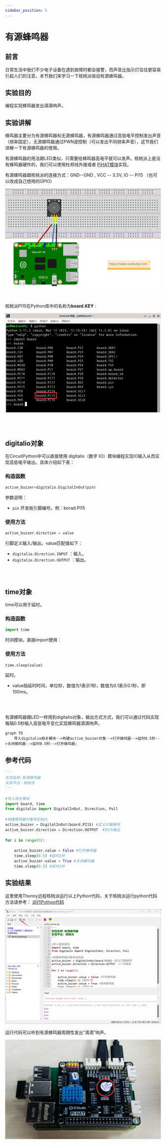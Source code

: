 ```yaml
---
sidebar_position: 5
---
```


# 有源蜂鸣器

## 前言
日常生活中我们不少电子设备在遇到故障时都会报警，而声音比指示灯往往更容易引起人们的注意，本节我们来学习一下核桃派驱动有源蜂鸣器。

## 实验目的
编程实现蜂鸣器发出滴滴响声。

## 实验讲解

蜂鸣器主要分为有源蜂鸣器和无源蜂鸣器，有源蜂鸣器通过高低电平控制发出声音（频率固定），无源蜂鸣器通过PWN波控制（可以发出不同频率声音），这节我们讲解一下有源蜂鸣器的使用。

有源蜂鸣器的用法跟LED类似，只需要给蜂鸣器高电平就可以发声。核桃派上是没有蜂鸣器硬件的，我们可以使用杜邦线外接或者 [PiHAT模块](../../hardware/modules#pihat)实现。

有源蜂鸣器跟核桃派的连接方式：GND--GND , VCC -- 3.3V, IO -- PI15 （也可以改成自己想用的GPIO）

![active_buzzer1](./img/active_buzzer/active_buzzer1.png) <br></br>

核桃派PI15在Python库中的名称为**board.KEY** :

![active_buzzer2](./img/active_buzzer/active_buzzer2.png) <br></br><br></br>

## digitalio对象

在CircuitPython中可以直接使用 digitalio（数字 IO）模块编程实现IO输入从而实现高低电平输出。具体介绍如下表：

### 构造函数
```python
active_buzzer=digitalio.DigitalInOut(pin)
```
参数说明：
- `pin` 开发板引脚编号。例：borad.PI15

### 使用方法
```python
active_buzzer.direction = value
```
引脚定义输入/输出。value匹配值如下：
- `digitalio.Direction.INPUT` ：输入。
- `digitalio.Direction.OUTPUT` ：输出。

<br></br>

## time对象

time可以用于延时。

### 构造函数
```python
import time
```
时间模块，直接import使用：

### 使用方法
```python
time.sleep(value)
```
延时。
- value指延时时间，单位秒，数值为1表示1秒，数值为0.1表示0.1秒，即100ms。

<br></br>

有源蜂鸣器跟LED一样用到digitalio对象，输出方式方式，我们可以通过代码实现每隔0.5秒输入高低电平变化实现蜂鸣器滴滴响声。

```mermaid
graph TD
    导入digitalio相关模块-->构建active_buzzer对象-->打开蜂鸣器-->延时0.5秒-->关闭蜂鸣器-->延时0.5秒-->打开蜂鸣器;
```

## 参考代码

```python
'''
实验名称:有源蜂鸣器
实验平台：核桃派
'''

#导入相关模块
import board, time
from digitalio import DigitalInOut, Direction, Pull

#构建蜂鸣器对象和初始化
active_buzzer = DigitalInOut(board.PI15) #定义引脚编号
active_buzzer.direction = Direction.OUTPUT  #IO为输出

for i in range(5):
    
    active_buzzer.value = False #打开蜂鸣器
    time.sleep(0.5) #延时1秒
    active_buzzer.value = True #关闭蜂鸣器
    time.sleep(0.5) #延时1秒   
```

## 实验结果

这里使用Thonny远程核桃派运行以上Python代码，关于核桃派运行python代码方法请参考： [运行Python代码](../python_run.md)

![active_buzzer3](./img/active_buzzer/active_buzzer3.png)


运行代码可以听到有源蜂鸣器周期性发出“滴滴”响声。

![active_buzzer4](./img/active_buzzer/active_buzzer4.png)